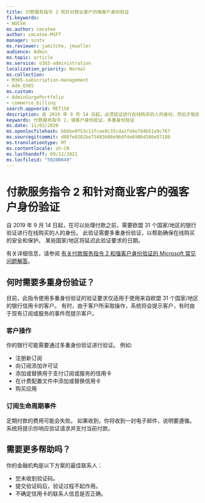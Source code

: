 ```yaml
---
title: 付款服务指令 2 和针对商业客户的强客户身份验证
f1.keywords:
- NOCSH
ms.author: cmcatee
author: cmcatee-MSFT
manager: scotv
ms.reviewer: jamitche, jmueller
audience: Admin
ms.topic: article
ms.service: o365-administration
localization_priority: Normal
ms.collection:
- M365-subscription-management
- Adm_O365
ms.custom:
- AdminSurgePortfolio
- commerce_billing
search.appverid: MET150
description: 自 2019 年 9 月 14 日起，必须验证进行在线购买的人的身份，然后才能处理付款。"
keywords: 付款服务指令 2，强客户身份验证，多重身份验证
ms.date: 11/03/2020
ms.openlocfilehash: bbbbe9f53c11fcae9c35cda1fd4e7d4b51a9c767
ms.sourcegitcommit: d08fe0282be75483608e96df4e6986d346e97180
ms.translationtype: MT
ms.contentlocale: zh-CN
ms.lasthandoff: 09/12/2021
ms.locfileid: "59200649"
---
```

# <a name="payment-services-directive-2-and-strong-customer-authentication-for-commercial-customers"></a>付款服务指令 2 和针对商业客户的强客户身份验证

自 2019 年 9 月 14 日起，在可以处理付款之前，需要欧盟 31 个国家/地区的银行验证进行在线购买的人的身份。 此验证需要多重身份验证，以帮助确保在线购买的安全和保护。 某些国家/地区将延迟此验证要求的日期。

有关详细信息，请参阅 [有关付款服务指令 2 和强客户身份验证的 Microsoft 常见问题解答](https://support.microsoft.com/help/4517854/microsoft-account-open-banking-customer-authentication)。

## <a name="when-is-multi-factor-authentication-required"></a>何时需要多重身份验证？

目前，此指令使用多重身份验证的验证要求仅适用于使用来自欧盟 31 个国家/地区的银行信用卡的客户。 有时，由于客户所采取操作，系统将会提示客户，有时由于现有订阅或服务的事件而提示客户。

### <a name="customer-actions"></a>客户操作

你的银行可能需要通过多重身份验证进行验证。 例如:

- 注册新订阅
- 向订阅添加许可证
- 添加或替换用于支付订阅或服务的信用卡
- 在计费配置文件中添加或替换信用卡
- 购买应用

### <a name="subscription-lifecycle-events"></a>订阅生命周期事件

定期付款的费用可能会失败。 如果收到，你将收到一封电子邮件，说明要遵循。 系统将提示你响应验证请求并支付当前付款。

## <a name="need-more-help"></a>需要更多帮助吗？

你的金融机构是以下方案的最佳联系人：

- 您未收到验证码。  
- 提交验证码后，验证过程不起作用。
- 不确定信用卡的联系人信息是否正确。
